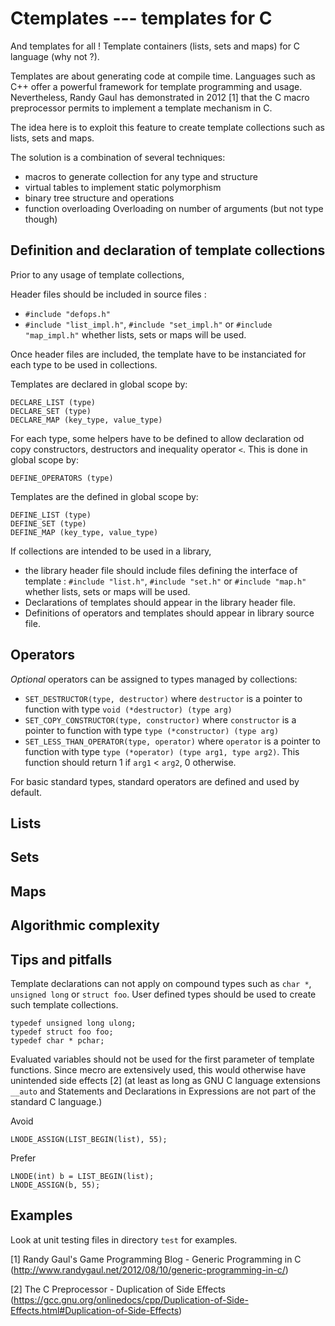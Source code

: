 # Ctemplates --- templates for C
And templates for all ! Template containers (lists, sets and maps) for C language (why not ?).

Templates are about generating code at compile time.
Languages such as C++ offer a powerful framework for template programming and usage.
Nevertheless, Randy Gaul has demonstrated in 2012 [1] that the C macro preprocessor permits to implement a template mechanism in C.

The idea here is to exploit this feature to create template collections such as lists, sets and maps.

The solution is a combination of several techniques:

- macros to generate collection for any type and structure
- virtual tables to implement static polymorphism
- binary tree structure and operations
- function overloading Overloading on number of arguments (but not type though)

## Definition and declaration of template collections
Prior to any usage of template collections,

Header files should be included in source files :

- `#include "defops.h"`
- `#include "list_impl.h"`, `#include "set_impl.h"` or `#include "map_impl.h"` whether lists, sets or maps will be used.

Once header files are included, the template have to be instanciated for each type to be used in collections.

Templates are declared in global scope by:

    DECLARE_LIST (type)
    DECLARE_SET (type)
    DECLARE_MAP (key_type, value_type)

For each type, some helpers have to be defined to allow declaration od copy constructors, destructors and inequality operator `<`. This is done in global scope by:

    DEFINE_OPERATORS (type)

Templates are the defined in global scope by:

    DEFINE_LIST (type)
    DEFINE_SET (type)
    DEFINE_MAP (key_type, value_type)

If collections are intended to be used in a library,

- the library header file should include files defining the interface of template : `#include "list.h"`, `#include "set.h"` or `#include "map.h"` whether lists, sets or maps will be used.
- Declarations of templates should appear in the library header file.
- Definitions of operators and templates should appear in library source file.

## Operators
_Optional_ operators can be assigned to types managed by collections:

- `SET_DESTRUCTOR(type, destructor)` where `destructor` is a pointer to function with type `void (*destructor) (type arg)`
- `SET_COPY_CONSTRUCTOR(type, constructor)` where `constructor` is a pointer to function with type `type (*constructor) (type arg)`
- `SET_LESS_THAN_OPERATOR(type, operator)` where `operator` is a pointer to function with type `type (*operator) (type arg1, type arg2)`. This function should return 1 if `arg1` < `arg2`, 0 otherwise.

For basic standard types, standard operators are defined and used by default.

## Lists

## Sets

## Maps

## Algorithmic complexity

## Tips and pitfalls
Template declarations can not apply on compound types such as `char *`, `unsigned long` or `struct foo`.
User defined types should be used to create such template collections.

    typedef unsigned long ulong;
    typedef struct foo foo;
    typedef char * pchar; 

Evaluated variables should not be used for the first parameter of template functions.
Since mecro are extensively used, this would otherwise have unintended side effects [2] (at least as long as GNU C language extensions `__auto` and Statements and Declarations in Expressions are not part of the standard C language.)

Avoid

    LNODE_ASSIGN(LIST_BEGIN(list), 55);
    
Prefer

    LNODE(int) b = LIST_BEGIN(list);
    LNODE_ASSIGN(b, 55);

## Examples
Look at unit testing files in directory `test` for examples.

[1] Randy Gaul's Game Programming Blog - Generic Programming in C (http://www.randygaul.net/2012/08/10/generic-programming-in-c/)

[2] The C Preprocessor - Duplication of Side Effects (https://gcc.gnu.org/onlinedocs/cpp/Duplication-of-Side-Effects.html#Duplication-of-Side-Effects)
